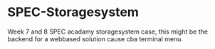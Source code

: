 # SPEC-Storagesystem
Week 7 and 8 SPEC acadamy storagesystem case, this might be the backend for a webbased solution cause cba terminal menu.
